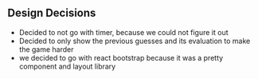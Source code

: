 

## Design Decisions
- Decided to not go with timer, because we could not figure it out
- Decided to only show the previous guesses and its evaluation to make the game harder
- we decided to go with react bootstrap because it was a pretty component and layout library

